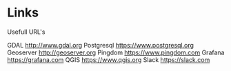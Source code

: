 # Links
Usefull URL's

  GDAL  http://www.gdal.org
  Postgresql https://www.postgresql.org
  Geoserver http://geoserver.org
  Pingdom https://www.pingdom.com
  Grafana https://grafana.com
  QGIS https://www.qgis.org
  Slack https://slack.com

  
 

